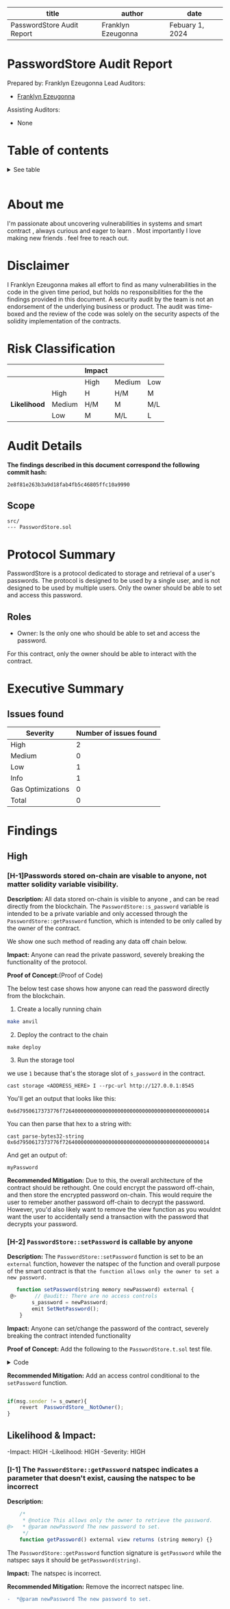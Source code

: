 | **title**                  | **author**            | **date**           |
|----------------------------|-----------------------|--------------------|
| PasswordStore Audit Report | Franklyn Ezeugonna    | Febuary 1, 2024    | 

# PasswordStore Audit Report
Prepared by: Franklyn Ezeugonna
Lead Auditors: 

- [Franklyn Ezeugonna](https://github.com/FrankezeCode)

Assisting Auditors:

- None

# Table of contents
<details>

<summary>See table</summary>

- [PasswordStore Audit Report](#passwordstore-audit-report)
- [Table of contents](#table-of-contents)
- [About me](#about-me)
- [Disclaimer](#disclaimer)
- [Risk Classification](#risk-classification)
- [Audit Details](#audit-details)
  - [Scope](#scope)
- [Protocol Summary](#protocol-summary)
  - [Roles](#roles)
- [Executive Summary](#executive-summary)
  - [Issues found](#issues-found)
- [Findings](#findings)
  - [High](#high)
    - [\[H-1\]Passwords stored on-chain are visable to anyone, not matter solidity variable visibility.](#h-1passwords-stored-on-chain-are-visable-to-anyone-not-matter-solidity-variable-visibility)
    - [\[H-2\]  `PasswordStore::setPassword` is callable by anyone](#h-2--passwordstoresetpassword-is-callable-by-anyone)
  - [Likelihood \& Impact:](#likelihood--impact)
    - [\[I-1\] The `PasswordStore::getPassword` natspec indicates a parameter that doesn't exist, causing the natspec to be incorrect](#i-1-the-passwordstoregetpassword-natspec-indicates-a-parameter-that-doesnt-exist-causing-the-natspec-to-be-incorrect)
</details>
</br>

# About me
I'm passionate about uncovering vulnerabilities in systems and smart contract , always curious and eager to learn . Most importantly I love making new friends . feel free to reach out.

# Disclaimer

I Franklyn Ezeugonna makes all effort to find as many vulnerabilities in the code in the given time period, but holds no responsibilities for the the findings provided in this document. A security audit by the team is not an endorsement of the underlying business or product. The audit was time-boxed and the review of the code was solely on the security aspects of the solidity implementation of the contracts.

# Risk Classification

|                |        | Impact |        |     |
| -------------- | ------ | ------ | ------ | --- |
|                |        | High   | Medium | Low |
|                | High   | H      | H/M    | M   |
| **Likelihood** | Medium | H/M    | M      | M/L |
|                | Low    | M      | M/L    | L   |

# Audit Details

**The findings described in this document correspond the following commit hash:**
```
2e8f81e263b3a9d18fab4fb5c46805ffc10a9990
```

## Scope 

```
src/
--- PasswordStore.sol
```

# Protocol Summary 

PasswordStore is a protocol dedicated to storage and retrieval of a user's passwords. The protocol is designed to be used by a single user, and is not designed to be used by multiple users. Only the owner should be able to set and access this password. 

## Roles

- Owner: Is the only one who should be able to set and access the password.

For this contract, only the owner should be able to interact with the contract.

# Executive Summary

## Issues found

| Severity          | Number of issues found |
| ----------------- | ---------------------- |
| High              | 2                      |
| Medium            | 0                      |
| Low               | 1                      |
| Info              | 1                      |
| Gas Optimizations | 0                      |
| Total             | 0                      |

# Findings

## High 
### [H-1]Passwords stored on-chain are visable to anyone, not matter solidity variable visibility.

**Description:** All data stored on-chain is visible to anyone , and can be read directly from the blockchain. The `PasswordStore::s_password` variable is intended to be a private variable and only accessed  through the `PasswordStore::getPassword` function, which is intended to be only called by the owner of the contract.

We show one such method of reading any data off chain below.

**Impact:** Anyone can read the private password, severely breaking the functionality of the protocol.

**Proof of Concept:**(Proof of Code)

The below test case shows how anyone can read the password directly from the blockchain.

1. Create a locally running chain
```bash
make anvil
```

2. Deploy the contract to the chain

```
make deploy
```

3. Run the storage  tool

we use `1` because that's the storage slot of `s_password` in the contract.

```
cast storage <ADDRESS_HERE> I --rpc-url http://127.0.0.1:8545 
```
You'll get an output that looks like this:

`0x6d7950617373776f726400000000000000000000000000000000000000000014`

You can then parse that hex to a string with:

```
cast parse-bytes32-string 0x6d7950617373776f726400000000000000000000000000000000000000000014
```

And get an output of:

```
myPassword
```

**Recommended Mitigation:** Due to this, the overall architecture  of the contract should be rethought. One could encrypt the password off-chain, and then store the encrypted password on-chain. This would require the user to remeber another password off-chain to decrypt the password. However, you'd also likely want to remove the view function as you wouldnt want the user to accidentally send a transaction with the password that decrypts your password.

### [H-2]  `PasswordStore::setPassword` is callable by anyone

**Description:** The `PasswordStore::setPassword` function is set to be an `external` function, however the natspec of the function and overall purpose of the smart contract is that `the function allows only the owner to set a new password.`

```javascript
   function setPassword(string memory newPassword) external {
 @>      // @audit:: There are no access controls
        s_password = newPassword;
        emit SetNetPassword();
    }

```

**Impact:** Anyone can set/change the password of the contract, severely breaking the contract intended functionality

**Proof of Concept:** Add the following to the `PasswordStore.t.sol` test file.

<details>
<summary>Code</summary>

```javascript

 function test_any_one_can_set_password(address randomAdress) public {
        vm.assume(randomAdress != owner);
        vm.prank(randomAdress);
        string memory expected_password = "myNewPassword";
        passwordStore.setPassword(expected_password);

        vm.prank(owner);
        string memory actualPassword = passwordStore.getPassword();
        assertEq(actualPassword, expected_password);
    }
```
</details>


**Recommended Mitigation:** Add an access control conditional to the `setPassword` function.

```javascript

if(msg.sender != s_owner){
    revert  PasswordStore__NotOwner();
}
```

## Likelihood & Impact:
-Impact: HIGH
-Likelihood: HIGH
-Severity: HIGH

### [I-1] The `PasswordStore::getPassword` natspec indicates a parameter that doesn't exist, causing the natspec to be incorrect

**Description:** 
```javascript
    /*
     * @notice This allows only the owner to retrieve the password.
@>   * @param newPassword The new password to set.
     */
    function getPassword() external view returns (string memory) {}
```
The `PasswordStore::getPassword` function signature is `getPassword` while the natspec says it should be `getPassword(string)`.

**Impact:** The natspec is incorrect.


**Recommended Mitigation:**  Remove the incorrect natspec line.
```diff
-  *@param newPassword The new password to set.
```

